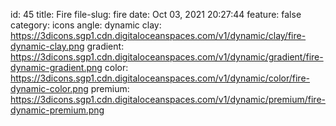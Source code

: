 id: 45
title: Fire 
file-slug: fire
date: Oct 03, 2021 20:27:44
feature: false
category: icons
angle: dynamic
clay: https://3dicons.sgp1.cdn.digitaloceanspaces.com/v1/dynamic/clay/fire-dynamic-clay.png
gradient: https://3dicons.sgp1.cdn.digitaloceanspaces.com/v1/dynamic/gradient/fire-dynamic-gradient.png
color: https://3dicons.sgp1.cdn.digitaloceanspaces.com/v1/dynamic/color/fire-dynamic-color.png
premium: https://3dicons.sgp1.cdn.digitaloceanspaces.com/v1/dynamic/premium/fire-dynamic-premium.png
